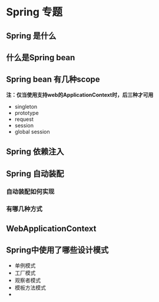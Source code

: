 # Spring 专题

## Spring 是什么

## 什么是Spring bean

## Spring bean 有几种scope

**注：仅当使用支持web的ApplicationContext时，后三种才可用**

* singleton
* prototype
* request
* session
* global session

## Spring 依赖注入

## Spring 自动装配

### 自动装配如何实现

### 有哪几种方式

## WebApplicationContext

## Spring中使用了哪些设计模式

* 单例模式
* 工厂模式
* 观察者模式
* 模板方法模式
* 